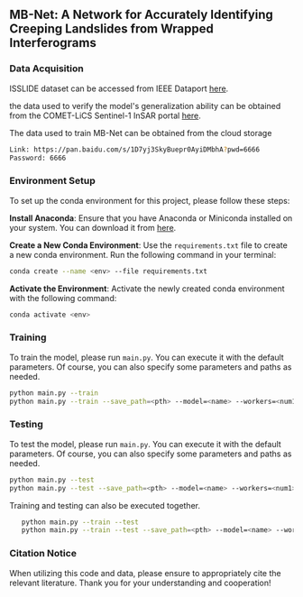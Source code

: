 ## MB-Net: A Network for Accurately Identifying Creeping Landslides from Wrapped Interferograms 

### Data Acquisition
ISSLIDE dataset can be accessed from IEEE Dataport  [here](https://ieee-dataport.org/documents/isslide-insardataset-slow-sliding-area-detection-machine-learning).


the data used to verify the model's generalization ability can be obtained from the COMET-LiCS Sentinel-1 InSAR portal  [here](https://comet.nerc.ac.uk/COMET-LiCS-portal/).


The data used to train MB-Net can be obtained from the cloud storage

```bash
Link: https://pan.baidu.com/s/1D7yj3SkyBuepr0AyiDMbhA?pwd=6666
Password: 6666 
```


### Environment Setup

To set up the conda environment for this project, please follow these steps:

  **Install Anaconda**: Ensure that you have Anaconda or Miniconda installed on your system. You can download it from [here](https://www.anaconda.com/products/distribution).


  **Create a New Conda Environment**: Use the `requirements.txt` file to create a new conda environment. Run the following command in your terminal:
   ```bash
   conda create --name <env> --file requirements.txt
   ```
   
  **Activate the Environment**: Activate the newly created conda environment with the following command:
   ```bash
   conda activate <env>
   ```


### Training
To train the model, please run `main.py`. You can execute it with the default parameters. Of course, you can also specify some parameters and paths as needed.
   ```bash
   python main.py --train
   python main.py --train --save_path=<pth> --model=<name> --workers=<num1> --epochs=<num2> --batch_size=<num3>
   ```
### Testing
To test the model, please run `main.py`. You can execute it with the default parameters. Of course, you can also specify some parameters and paths as needed.
   ```bash
   python main.py --test
   python main.py --test --save_path=<pth> --model=<name> --workers=<num1> --epochs=<num2> --batch_size=<num3>
   ```

Training and testing can also be executed together.
```bash
   python main.py --train --test
   python main.py --train --test --save_path=<pth> --model=<name> --workers=<num1> --epochs=<num2> --batch_size=<num3>
   ```
### Citation Notice
When utilizing this code and data, please ensure to appropriately cite the relevant literature. Thank you for your understanding and cooperation!
